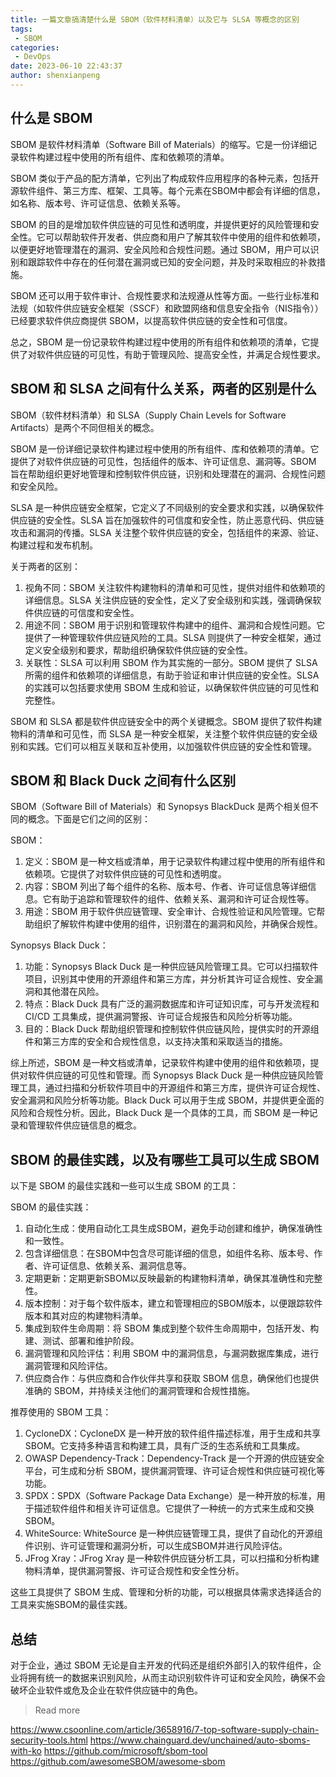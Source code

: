 ```yaml
---
title: 一篇文章搞清楚什么是 SBOM（软件材料清单）以及它与 SLSA 等概念的区别
tags:
 - SBOM 
categories:
 - DevOps
date: 2023-06-10 22:43:37
author: shenxianpeng
---
```


## 什么是 SBOM 

SBOM 是软件材料清单（Software Bill of Materials）的缩写。它是一份详细记录软件构建过程中使用的所有组件、库和依赖项的清单。

SBOM 类似于产品的配方清单，它列出了构成软件应用程序的各种元素，包括开源软件组件、第三方库、框架、工具等。每个元素在SBOM中都会有详细的信息，如名称、版本号、许可证信息、依赖关系等。

SBOM 的目的是增加软件供应链的可见性和透明度，并提供更好的风险管理和安全性。它可以帮助软件开发者、供应商和用户了解其软件中使用的组件和依赖项，以便更好地管理潜在的漏洞、安全风险和合规性问题。通过 SBOM，用户可以识别和跟踪软件中存在的任何潜在漏洞或已知的安全问题，并及时采取相应的补救措施。

SBOM 还可以用于软件审计、合规性要求和法规遵从性等方面。一些行业标准和法规（如软件供应链安全框架（SSCF）和欧盟网络和信息安全指令（NIS指令））已经要求软件供应商提供 SBOM，以提高软件供应链的安全性和可信度。

总之，SBOM 是一份记录软件构建过程中使用的所有组件和依赖项的清单，它提供了对软件供应链的可见性，有助于管理风险、提高安全性，并满足合规性要求。

## SBOM 和 SLSA 之间有什么关系，两者的区别是什么

SBOM（软件材料清单）和 SLSA（Supply Chain Levels for Software Artifacts）是两个不同但相关的概念。

SBOM 是一份详细记录软件构建过程中使用的所有组件、库和依赖项的清单。它提供了对软件供应链的可见性，包括组件的版本、许可证信息、漏洞等。SBOM 旨在帮助组织更好地管理和控制软件供应链，识别和处理潜在的漏洞、合规性问题和安全风险。

SLSA 是一种供应链安全框架，它定义了不同级别的安全要求和实践，以确保软件供应链的安全性。SLSA 旨在加强软件的可信度和安全性，防止恶意代码、供应链攻击和漏洞的传播。SLSA 关注整个软件供应链的安全，包括组件的来源、验证、构建过程和发布机制。

关于两者的区别：

1. 视角不同：SBOM 关注软件构建物料的清单和可见性，提供对组件和依赖项的详细信息。SLSA 关注供应链的安全性，定义了安全级别和实践，强调确保软件供应链的可信度和安全性。
2. 用途不同：SBOM 用于识别和管理软件构建中的组件、漏洞和合规性问题。它提供了一种管理软件供应链风险的工具。SLSA 则提供了一种安全框架，通过定义安全级别和要求，帮助组织确保软件供应链的安全性。
3. 关联性：SLSA 可以利用 SBOM 作为其实施的一部分。SBOM 提供了 SLSA 所需的组件和依赖项的详细信息，有助于验证和审计供应链的安全性。SLSA 的实践可以包括要求使用 SBOM 生成和验证，以确保软件供应链的可见性和完整性。

SBOM 和 SLSA 都是软件供应链安全中的两个关键概念。SBOM 提供了软件构建物料的清单和可见性，而 SLSA 是一种安全框架，关注整个软件供应链的安全级别和实践。它们可以相互关联和互补使用，以加强软件供应链的安全性和管理。

## SBOM 和 Black Duck 之间有什么区别

SBOM（Software Bill of Materials）和 Synopsys BlackDuck 是两个相关但不同的概念。下面是它们之间的区别：

SBOM：
1. 定义：SBOM 是一种文档或清单，用于记录软件构建过程中使用的所有组件和依赖项。它提供了对软件供应链的可见性和透明度。
2. 内容：SBOM 列出了每个组件的名称、版本号、作者、许可证信息等详细信息。它有助于追踪和管理软件的组件、依赖关系、漏洞和许可证合规性等。
3. 用途：SBOM 用于软件供应链管理、安全审计、合规性验证和风险管理。它帮助组织了解软件构建中使用的组件，识别潜在的漏洞和风险，并确保合规性。

Synopsys Black Duck：
1. 功能：Synopsys Black Duck 是一种供应链风险管理工具。它可以扫描软件项目，识别其中使用的开源组件和第三方库，并分析其许可证合规性、安全漏洞和其他潜在风险。
2. 特点：Black Duck 具有广泛的漏洞数据库和许可证知识库，可与开发流程和 CI/CD 工具集成，提供漏洞警报、许可证合规报告和风险分析等功能。
3. 目的：Black Duck 帮助组织管理和控制软件供应链风险，提供实时的开源组件和第三方库的安全和合规性信息，以支持决策和采取适当的措施。

综上所述，SBOM 是一种文档或清单，记录软件构建中使用的组件和依赖项，提供对软件供应链的可见性和管理。而 Synopsys Black Duck 是一种供应链风险管理工具，通过扫描和分析软件项目中的开源组件和第三方库，提供许可证合规性、安全漏洞和风险分析等功能。Black Duck 可以用于生成 SBOM，并提供更全面的风险和合规性分析。因此，Black Duck 是一个具体的工具，而 SBOM 是一种记录和管理软件供应链信息的概念。

## SBOM 的最佳实践，以及有哪些工具可以生成 SBOM

以下是 SBOM 的最佳实践和一些可以生成 SBOM 的工具：

SBOM 的最佳实践：

1. 自动化生成：使用自动化工具生成SBOM，避免手动创建和维护，确保准确性和一致性。
2. 包含详细信息：在SBOM中包含尽可能详细的信息，如组件名称、版本号、作者、许可证信息、依赖关系、漏洞信息等。
3. 定期更新：定期更新SBOM以反映最新的构建物料清单，确保其准确性和完整性。
4. 版本控制：对于每个软件版本，建立和管理相应的SBOM版本，以便跟踪软件版本和其对应的构建物料清单。
5. 集成到软件生命周期：将 SBOM 集成到整个软件生命周期中，包括开发、构建、测试、部署和维护阶段。
6. 漏洞管理和风险评估：利用 SBOM 中的漏洞信息，与漏洞数据库集成，进行漏洞管理和风险评估。
7. 供应商合作：与供应商和合作伙伴共享和获取 SBOM 信息，确保他们也提供准确的 SBOM，并持续关注他们的漏洞管理和合规性措施。

推荐使用的 SBOM 工具：

1. CycloneDX：CycloneDX 是一种开放的软件组件描述标准，用于生成和共享 SBOM。它支持多种语言和构建工具，具有广泛的生态系统和工具集成。
2. OWASP Dependency-Track：Dependency-Track 是一个开源的供应链安全平台，可生成和分析 SBOM，提供漏洞管理、许可证合规性和供应链可视化等功能。
3. SPDX：SPDX（Software Package Data Exchange）是一种开放的标准，用于描述软件组件和相关许可证信息。它提供了一种统一的方式来生成和交换SBOM。
4. WhiteSource: WhiteSource 是一种供应链管理工具，提供了自动化的开源组件识别、许可证管理和漏洞分析，可以生成SBOM并进行风险评估。
5. JFrog Xray：JFrog Xray 是一种软件供应链分析工具，可以扫描和分析构建物料清单，提供漏洞警报、许可证合规性和安全性分析。

这些工具提供了 SBOM 生成、管理和分析的功能，可以根据具体需求选择适合的工具来实施SBOM的最佳实践。

## 总结

对于企业，通过 SBOM 无论是自主开发的代码还是组织外部引入的软件组件，企业将拥有统一的数据来识别风险，从而主动识别软件许可证和安全风险，确保不会破坏企业软件或危及企业在软件供应链中的角色。


> Read more

https://www.csoonline.com/article/3658916/7-top-software-supply-chain-security-tools.html
https://www.chainguard.dev/unchained/auto-sboms-with-ko
https://github.com/microsoft/sbom-tool
https://github.com/awesomeSBOM/awesome-sbom
